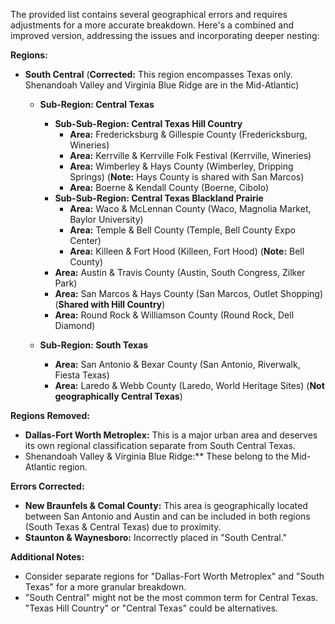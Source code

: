 The provided list contains several geographical errors and requires adjustments for a more accurate breakdown. Here's a combined and improved version, addressing the issues and incorporating deeper nesting:

**Regions:**

- **South Central** (**Corrected:** This region encompasses Texas only. Shenandoah Valley and Virginia Blue Ridge are in the Mid-Atlantic)

  - **Sub-Region: Central Texas**

    - **Sub-Sub-Region: Central Texas Hill Country**
      - **Area:** Fredericksburg & Gillespie County (Fredericksburg, Wineries)
      - **Area:** Kerrville & Kerrville Folk Festival (Kerrville, Wineries)
      - **Area:** Wimberley & Hays County (Wimberley, Dripping Springs) (**Note:** Hays County is shared with San Marcos)
      - **Area:** Boerne & Kendall County (Boerne, Cibolo)
    - **Sub-Sub-Region: Central Texas Blackland Prairie**
      - **Area:** Waco & McLennan County (Waco, Magnolia Market, Baylor University)
      - **Area:** Temple & Bell County (Temple, Bell County Expo Center)
      - **Area:** Killeen & Fort Hood (Killeen, Fort Hood) (**Note:** Bell County)
    - **Area:** Austin & Travis County (Austin, South Congress, Zilker Park)
    - **Area:** San Marcos & Hays County (San Marcos, Outlet Shopping) (**Shared with Hill Country**)
    - **Area:** Round Rock & Williamson County (Round Rock, Dell Diamond)

  - **Sub-Region: South Texas**
    - **Area:** San Antonio & Bexar County (San Antonio, Riverwalk, Fiesta Texas)
    - **Area:** Laredo & Webb County (Laredo, World Heritage Sites) (**Not geographically Central Texas**)

**Regions Removed:**

- **Dallas-Fort Worth Metroplex:** This is a major urban area and deserves its own regional classification separate from South Central Texas.
- Shenandoah Valley & Virginia Blue Ridge:\*\* These belong to the Mid-Atlantic region.

**Errors Corrected:**

- **New Braunfels & Comal County:** This area is geographically located between San Antonio and Austin and can be included in both regions (South Texas & Central Texas) due to proximity.
- **Staunton & Waynesboro:** Incorrectly placed in "South Central."

**Additional Notes:**

- Consider separate regions for "Dallas-Fort Worth Metroplex" and "South Texas" for a more granular breakdown.
- "South Central" might not be the most common term for Central Texas. "Texas Hill Country" or "Central Texas" could be alternatives.
